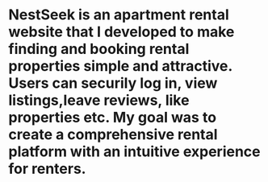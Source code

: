 # NestSeek is an apartment rental website that I developed to make finding and booking rental properties simple and attractive. Users can securily log in, view listings,leave reviews, like properties etc. My goal was to create a comprehensive rental platform with an intuitive experience for renters.
